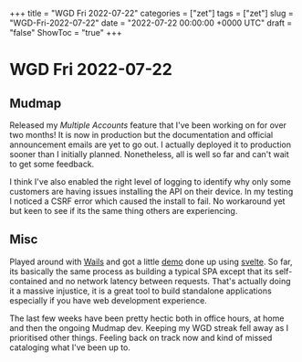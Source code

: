 +++
title = "WGD Fri 2022-07-22"
categories = ["zet"]
tags = ["zet"]
slug = "WGD-Fri-2022-07-22"
date = "2022-07-22 00:00:00 +0000 UTC"
draft = "false"
ShowToc = "true"
+++

# WGD Fri 2022-07-22

## Mudmap

Released my *Multiple Accounts* feature that I've been working on for over two months!
It is now in production but the documentation and official announcement
emails are yet to go out. I actually deployed it to production sooner than
I initially planned. Nonetheless, all is well so far and can't wait to get
some feedback.

I think I've also enabled the right level of logging to identify why only
some customers are having issues installing the API on their device. In my
testing I noticed a CSRF error which caused the install to fail. No workaround
yet but keen to see if its the same thing others are experiencing.

## Misc

Played around with [Wails](https://wails.dev) and got a little
[demo](https://github.com/danielmichaels/wais-demo) done up 
using [svelte](https://svelte.dev).
So far, its basically the same process as building a typical SPA except that its self-contained
and no network latency between requests.
That's actually doing it a massive injustice, it is a great tool to build standalone
applications especially if you have web development experience. 

The last few weeks have been pretty hectic both in office hours, at home and then
the ongoing Mudmap dev. Keeping my WGD streak fell away as I prioritised other things.
Feeling back on track now and kind of missed cataloging what I've been up to. 


